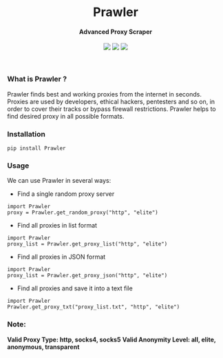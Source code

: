 <h1 align="center">
	<br>
	Prawler
	<br>
</h1>
<h4 align="center">Advanced Proxy Scraper</h4>
<p align="center">
<img src="https://img.shields.io/pypi/pyversions/Prawler">
<img src="https://img.shields.io/github/license/priyamharsh14/Prawler">
<img src="https://img.shields.io/pypi/v/Prawler">
</p>
<br>

### What is Prawler ?
Prawler finds best and working proxies from the internet in seconds. Proxies are used by developers, ethical hackers, pentesters and so on, in order to cover their tracks or bypass firewall restrictions. Prawler helps to find desired proxy in all possible formats.

### Installation
```
pip install Prawler
```

### Usage
We can use Prawler in several ways:
- Find a single random proxy server
```
import Prawler
proxy = Prawler.get_random_proxy("http", "elite")
```

- Find all proxies in list format
```
import Prawler
proxy_list = Prawler.get_proxy_list("http", "elite")
```

- Find all proxies in JSON format
```
import Prawler
proxy_list = Prawler.get_proxy_json("http", "elite")
```

- Find all proxies and save it into a text file
```
import Prawler
Prawler.get_proxy_txt("proxy_list.txt", "http", "elite")
```

### Note:
**Valid Proxy Type: http, socks4, socks5**
**Valid Anonymity Level: all, elite, anonymous, transparent**